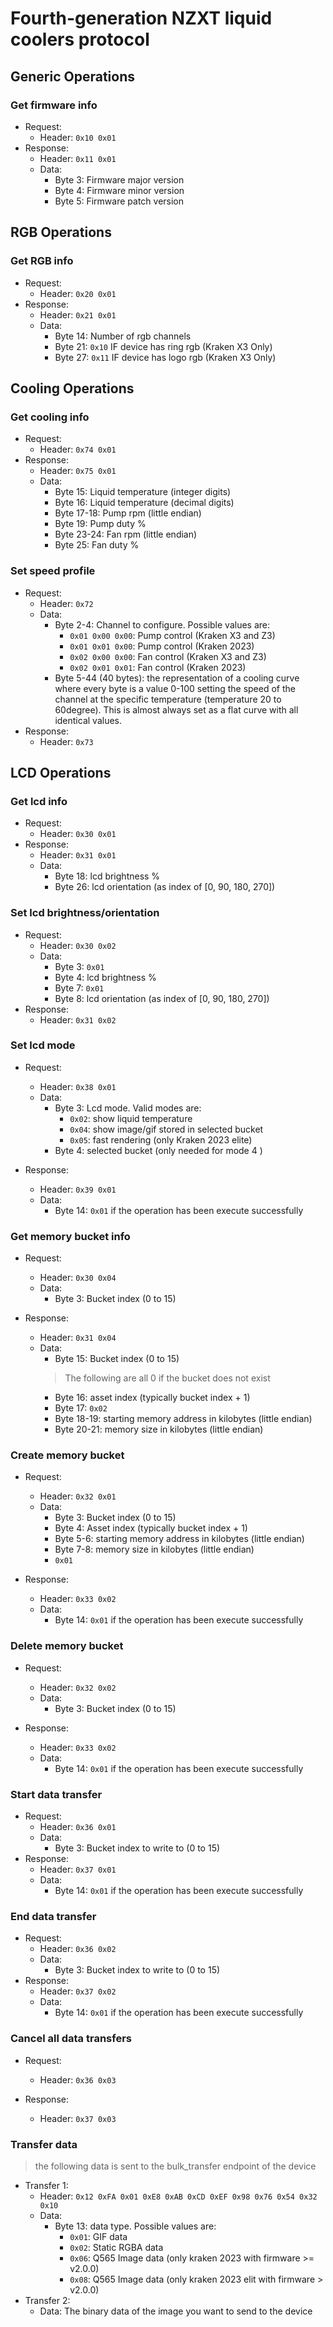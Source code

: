 # Fourth-generation NZXT liquid coolers protocol

## Generic Operations

### Get firmware info

- Request: 
  - Header: `0x10 0x01`
- Response: 
  - Header: `0x11 0x01`
  - Data:
      - Byte 3: Firmware major version
      - Byte 4: Firmware minor version
      - Byte 5: Firmware patch version

## RGB Operations

### Get RGB info

- Request: 
  - Header: `0x20 0x01`
- Response: 
  - Header: `0x21 0x01`
  - Data:
      - Byte 14: Number of rgb channels
      - Byte 21: `0x10` IF device has ring rgb (Kraken X3 Only)
      - Byte 27: `0x11` IF device has logo rgb (Kraken X3 Only)

## Cooling Operations

### Get cooling info

- Request: 
  - Header: `0x74 0x01`
- Response: 
  - Header: `0x75 0x01`
  - Data:
      - Byte 15: Liquid temperature (integer digits)
      - Byte 16: Liquid temperature (decimal digits)
      - Byte 17-18: Pump rpm (little endian)
      - Byte 19: Pump duty %
      - Byte 23-24: Fan rpm (little endian)
      - Byte 25: Fan duty %

### Set speed profile

- Request: 
  - Header: `0x72`
  - Data:
    - Byte 2-4: Channel to configure. Possible values are:
      - `0x01 0x00 0x00`: Pump control (Kraken X3 and Z3)
      - `0x01 0x01 0x00`: Pump control (Kraken 2023)
      - `0x02 0x00 0x00`: Fan control (Kraken X3 and Z3)
      - `0x02 0x01 0x01`: Fan control (Kraken 2023)
    - Byte 5-44 (40 bytes): the representation of a cooling curve where every byte is a value 0-100 setting the speed of the channel at the specific temperature (temperature 20 to 60degree). This is almost always set as a flat curve with all identical values.
- Response: 
  - Header: `0x73`
 

## LCD Operations

### Get lcd info

- Request: 
  - Header: `0x30 0x01`
- Response: 
  - Header: `0x31 0x01`
  - Data:
      - Byte 18: lcd brightness % 
      - Byte 26: lcd orientation (as index of [0, 90, 180, 270])

### Set lcd brightness/orientation

- Request: 
  - Header: `0x30 0x02`
  - Data:
    - Byte 3: `0x01`
    - Byte 4: lcd brightness % 
    - Byte 7: `0x01`
    - Byte 8: lcd orientation (as index of [0, 90, 180, 270])
- Response: 
  - Header: `0x31 0x02`

### Set lcd mode

- Request: 
  - Header: `0x38 0x01`
  - Data:
    - Byte 3: Lcd mode. Valid modes are:
      - `0x02`: show liquid temperature
      - `0x04`: show image/gif stored in selected bucket 
      - `0x05`: fast rendering (only Kraken 2023 elite)
    - Byte 4: selected bucket (only needed for mode 4 )
    
- Response: 
  - Header: `0x39 0x01`
  - Data:
    - Byte 14: `0x01` if the operation has been execute successfully

### Get memory bucket info

- Request: 
  - Header: `0x30 0x04`
  - Data:
    - Byte 3: Bucket index (0 to 15)
    
- Response: 
  - Header: `0x31 0x04`
  - Data:
    - Byte 15: Bucket index (0 to 15)
    > The following are all 0 if the bucket does not exist
    - Byte 16: asset index (typically bucket index + 1)
    - Byte 17: `0x02`
    - Byte 18-19: starting memory address in kilobytes (little endian) 
    - Byte 20-21: memory size in kilobytes (little endian)

### Create memory bucket

- Request: 
  - Header: `0x32 0x01`
  - Data:
    - Byte 3: Bucket index (0 to 15)
    - Byte 4: Asset index (typically bucket index + 1)
    - Byte 5-6: starting memory address in kilobytes (little endian) 
    - Byte 7-8: memory size in kilobytes (little endian)
    - `0x01`

- Response: 
  - Header: `0x33 0x02`
  - Data:
    - Byte 14: `0x01` if the operation has been execute successfully

### Delete memory bucket

- Request: 
  - Header: `0x32 0x02`
  - Data:
    - Byte 3: Bucket index (0 to 15)
    
- Response: 
  - Header: `0x33 0x02`
  - Data:
    - Byte 14: `0x01` if the operation has been execute successfully


### Start data transfer

- Request: 
  - Header: `0x36 0x01`
  - Data:
    - Byte 3: Bucket index to write to (0 to 15)
- Response: 
  - Header: `0x37 0x01`
  - Data:
    - Byte 14: `0x01` if the operation has been execute successfully

### End data transfer

- Request: 
  - Header: `0x36 0x02`
  - Data:
    - Byte 3: Bucket index to write to (0 to 15)
- Response: 
  - Header: `0x37 0x02`
  - Data:
    - Byte 14: `0x01` if the operation has been execute successfully
  
### Cancel all data transfers

- Request: 
  - Header: `0x36 0x03`
    
- Response: 
  - Header: `0x37 0x03`


### Transfer data
> the following data is sent to the bulk_transfer endpoint of the device

- Transfer 1: 
  - Header: `0x12 0xFA 0x01 0xE8 0xAB 0xCD 0xEF 0x98 0x76 0x54 0x32 0x10`
  - Data:
    - Byte 13: data type. Possible values are:
      - `0x01`: GIF data
      - `0x02`: Static RGBA data
      - `0x06`: Q565 Image data (only kraken 2023 with firmware >= v2.0.0)
      - `0x08`: Q565 Image data (only kraken 2023 elit with firmware > v2.0.0)
- Transfer 2: 
  - Data: The binary data of the image you want to send to the device